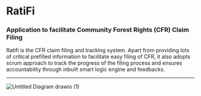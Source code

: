 # RatiFi

### Application to facilitate Community Forest Rights (CFR) Claim Filing

Ratifi is the CFR claim filing and tracking system. Apart from providing lots of critical prefilled information to facilitate easy filing of CFR, it also adopts scrum approach to track the progress of the filing process and ensures accountability through inbuilt smart logic engine and feedbacks. 


----------------


![Untitled Diagram drawio (1)](https://user-images.githubusercontent.com/69970001/178913303-290aaba3-2a7f-4445-9b02-aff00750e0a1.png)
